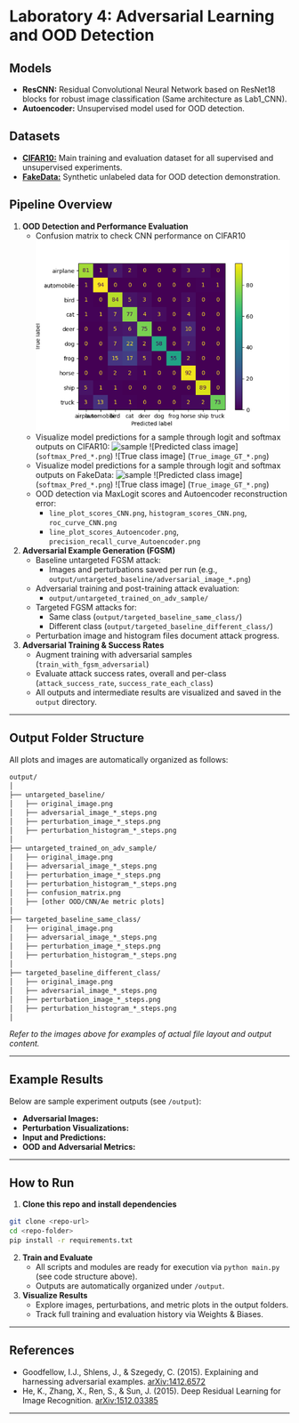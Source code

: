 # Laboratory 4: Adversarial Learning and OOD Detection

## Models

- **ResCNN:** Residual Convolutional Neural Network based on ResNet18 blocks for robust image classification (Same architecture as Lab1_CNN).
- **Autoencoder:** Unsupervised model used for OOD detection.


## Datasets

- [**CIFAR10:**](https://docs.pytorch.org/vision/main/generated/torchvision.datasets.CIFAR10.html) Main training and evaluation dataset for all supervised and unsupervised experiments.
- [**FakeData:**](https://docs.pytorch.org/vision/main/generated/torchvision.datasets.FakeData.html) Synthetic unlabeled data for OOD detection demonstration.

## Pipeline Overview

1. **OOD Detection and Performance Evaluation**
    - Confusion matrix to check CNN performance on CIFAR10
      ![confusion_matrix](output/confusion_matrix.png)
    - Visualize model predictions for a sample through logit and softmax outputs on CIFAR10:
      ![sample]()
      ![Predicted class image] (`softmax_Pred_*.png`)
      ![True class image] (`True_image_GT_*.png`)
    - Visualize model predictions for a sample through logit and softmax outputs on FakeData:
      ![sample]()
      ![Predicted class image] (`softmax_Pred_*.png`)
      ![True class image] (`True_image_GT_*.png`)
    - OOD detection via MaxLogit scores and Autoencoder reconstruction error:
        - `line_plot_scores_CNN.png`, `histogram_scores_CNN.png`, `roc_curve_CNN.png`
        - `line_plot_scores_Autoencoder.png`, `precision_recall_curve_Autoencoder.png`
2. **Adversarial Example Generation (FGSM)**
    - Baseline untargeted FGSM attack:
        - Images and perturbations saved per run (e.g., `output/untargeted_baseline/adversarial_image_*.png`)
    - Adversarial training and post-training attack evaluation:
        - `output/untargeted_trained_on_adv_sample/`
    - Targeted FGSM attacks for:
        - Same class (`output/targeted_baseline_same_class/`)
        - Different class (`output/targeted_baseline_different_class/`)
    - Perturbation image and histogram files document attack progress.
3. **Adversarial Training \& Success Rates**
    - Augment training with adversarial samples (`train_with_fgsm_adversarial`)
    - Evaluate attack success rates, overall and per-class (`attack_success_rate`, `success_rate_each_class`)
    - All outputs and intermediate results are visualized and saved in the `output` directory.

***

## Output Folder Structure

All plots and images are automatically organized as follows:

```
output/
│
├── untargeted_baseline/
│   ├── original_image.png
│   ├── adversarial_image_*_steps.png
│   ├── perturbation_image_*_steps.png
│   ├── perturbation_histogram_*_steps.png
│
├── untargeted_trained_on_adv_sample/
│   ├── original_image.png
│   ├── adversarial_image_*_steps.png
│   ├── perturbation_image_*_steps.png
│   ├── perturbation_histogram_*_steps.png
│   ├── confusion_matrix.png
│   ├── [other OOD/CNN/Ae metric plots]
│
├── targeted_baseline_same_class/
│   ├── original_image.png
│   ├── adversarial_image_*_steps.png
│   ├── perturbation_image_*_steps.png
│   ├── perturbation_histogram_*_steps.png
│
├── targeted_baseline_different_class/
│   ├── original_image.png
│   ├── adversarial_image_*_steps.png
│   ├── perturbation_image_*_steps.png
│   ├── perturbation_histogram_*_steps.png
│
```

*Refer to the images above for examples of actual file layout and output content.*

***

## Example Results

Below are sample experiment outputs (see `/output`):

- **Adversarial Images:**
- **Perturbation Visualizations:**
- **Input and Predictions:**
- **OOD and Adversarial Metrics:**

***

## How to Run

1. **Clone this repo and install dependencies**

```bash
git clone <repo-url>
cd <repo-folder>
pip install -r requirements.txt
```

2. **Train and Evaluate**
    - All scripts and modules are ready for execution via `python main.py` (see code structure above).
    - Outputs are automatically organized under `/output`.
3. **Visualize Results**
    - Explore images, perturbations, and metric plots in the output folders.
    - Track full training and evaluation history via Weights \& Biases.

***

## References

- Goodfellow, I.J., Shlens, J., \& Szegedy, C. (2015). Explaining and harnessing adversarial examples. [arXiv:1412.6572](https://arxiv.org/abs/1412.6572)
- He, K., Zhang, X., Ren, S., \& Sun, J. (2015). Deep Residual Learning for Image Recognition. [arXiv:1512.03385](https://doi.org/10.48550/arXiv.1512.03385)

***
